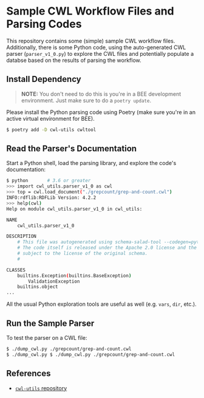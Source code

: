 # Sample CWL Workflow Files and Parsing Codes

This repository contains some (simple) sample CWL workflow files. Additionally,
there is some Python code, using the auto-generated CWL parser
(`parser_v1_0.py`) to explore the CWL files and potentially populate a databse
based on the results of parsing the workflow.

## Install Dependency

> **NOTE:** You don't need to do this is you're in a BEE development
> environment. Just make sure to do a `poetry update`.

Please install the Python parsing code using Poetry (make sure you're in an
active virtual environment for BEE).

```sh
$ poetry add -D cwl-utils cwltool
```

## Read the Parser's Documentation

Start a Python shell, load the parsing library, and explore the code's
documentation:

```sh
$ python       # 3.6 or greater
>>> import cwl_utils.parser_v1_0 as cwl
>>> top = cwl.load_document("./grepcount/grep-and-count.cwl")
INFO:rdflib:RDFLib Version: 4.2.2
>>> help(cwl)
Help on module cwl_utils.parser_v1_0 in cwl_utils:

NAME
    cwl_utils.parser_v1_0

DESCRIPTION
    # This file was autogenerated using schema-salad-tool --codegen=python
    # The code itself is released under the Apache 2.0 license and the help text is
    # subject to the license of the original schema.
    #

CLASSES
    builtins.Exception(builtins.BaseException)
        ValidationException
    builtins.object
...
```

All the usual Python exploration tools are useful as well (e.g. `vars`, `dir`,
etc.).

## Run the Sample Parser

To test the parser on a CWL file:

```sh
$ ./dump_cwl.py ./grepcount/grep-and-count.cwl
$ ./dump_cwl.py $ ./dump_cwl.py ./grepcount/grep-and-count.cwl
```

## References

- [`cwl-utils` repository](https://github.com/common-workflow-language/cwl-utils)

